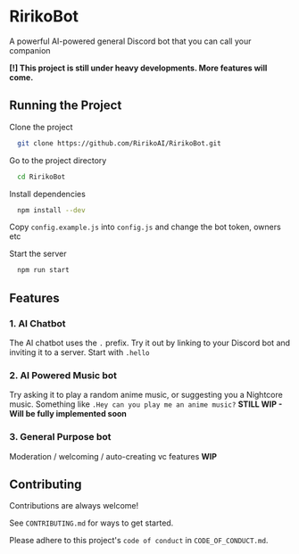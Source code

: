 # RirikoBot
A powerful AI-powered general Discord bot that you can call your companion

**[!] This project is still under heavy developments. More features will come.**

## Running the Project

Clone the project

```bash
  git clone https://github.com/RirikoAI/RirikoBot.git
```

Go to the project directory

```bash
  cd RirikoBot
```

Install dependencies

```bash
  npm install --dev
```

Copy `config.example.js` into `config.js` and change the bot token, owners etc

Start the server

```bash
  npm run start
```

## Features
### 1. AI Chatbot
The AI chatbot uses the `.` prefix. Try it out by linking to your Discord bot and inviting it to a server. Start with `.hello`

### 2. AI Powered Music bot
Try asking it to play a random anime music, or suggesting you a Nightcore music. Something like `.Hey can you play me an anime music?` **STILL WIP - Will be fully implemented soon**

### 3. General Purpose bot
Moderation / welcoming / auto-creating vc features **WIP**

## Contributing

Contributions are always welcome!

See `CONTRIBUTING.md` for ways to get started.

Please adhere to this project's `code of conduct` in `CODE_OF_CONDUCT.md`.

